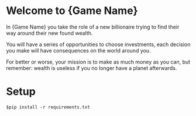 <!--TODO: come up with a name-->
# Welcome to {Game Name}

In {Game Name} you take the role of a new billionaire trying to find
their way around their new found wealth. 

You will have a series of opportunities to choose investments, each
decision you make will have consequences on the world around you.

For better or worse, your mission is to make as much money as you
can, but remember: wealth is useless if you no longer have a planet
afterwards.

# Setup

`$pip install -r requirements.txt`